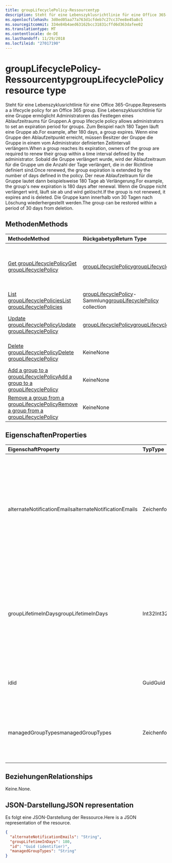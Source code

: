 ```yaml
---
title: groupLifecyclePolicy-Ressourcentyp
description: Steht für eine Lebenszyklusrichtlinie für eine Office 365-Gruppe. Eine Lebenszyklusrichtlinie für eine Gruppe ermöglicht Administratoren das Festlegen eines Ablaufzeitraums für Gruppen. Zum Beispiel nach 180 Tagen läuft eine Gruppe ab. Wenn eine Gruppe den Ablaufzeitpunkt erreicht, müssen Besitzer der Gruppe die Gruppe in einem vom Administrator definierten Zeitintervall verlängern. Sobald die Gruppe verlängert wurde, wird der Ablaufzeitraum für die Gruppe um die Anzahl der Tage verlängert, die in der Richtlinie definiert sind. Der neue Ablaufzeitraum für die Gruppe lautet dann beispielsweise 180 Tage ab Verlängerung. Wenn die Gruppe nicht verlängert wird, läuft sie ab und wird gelöscht. Die Gruppe kann innerhalb von 30 Tagen nach Löschung wiederhergestellt werden.
ms.openlocfilehash: 3d0ed05aa77a763d1cfdeb7c27cc37ee8e45a8c5
ms.sourcegitcommit: 334e84b4aed63162bcc31831cffd6d363dafee02
ms.translationtype: MT
ms.contentlocale: de-DE
ms.lasthandoff: 11/29/2018
ms.locfileid: "27017190"
---
```

# <a name="grouplifecyclepolicy-resource-type"></a><span data-ttu-id="de486-110">groupLifecyclePolicy-Ressourcentyp</span><span class="sxs-lookup"><span data-stu-id="de486-110">groupLifecyclePolicy resource type</span></span>

<span data-ttu-id="de486-111">Steht für eine Lebenszyklusrichtlinie für eine Office 365-Gruppe.</span><span class="sxs-lookup"><span data-stu-id="de486-111">Represents a a lifecycle policy for an Office 365 group.</span></span> <span data-ttu-id="de486-112">Eine Lebenszyklusrichtlinie für eine Gruppe ermöglicht Administratoren das Festlegen eines Ablaufzeitraums für Gruppen.</span><span class="sxs-lookup"><span data-stu-id="de486-112">A group lifecycle policy allows administrators to set an expiration period for groups.</span></span> <span data-ttu-id="de486-113">Zum Beispiel nach 180 Tagen läuft eine Gruppe ab.</span><span class="sxs-lookup"><span data-stu-id="de486-113">For example, after 180 days, a group expires.</span></span> <span data-ttu-id="de486-114">Wenn eine Gruppe den Ablaufzeitpunkt erreicht, müssen Besitzer der Gruppe die Gruppe in einem vom Administrator definierten Zeitintervall verlängern.</span><span class="sxs-lookup"><span data-stu-id="de486-114">When a group reaches its expiration, owners of the group are required to renew their group within a time interval defined by the administrator.</span></span> <span data-ttu-id="de486-115">Sobald die Gruppe verlängert wurde, wird der Ablaufzeitraum für die Gruppe um die Anzahl der Tage verlängert, die in der Richtlinie definiert sind.</span><span class="sxs-lookup"><span data-stu-id="de486-115">Once renewed, the group expiration is extended by the number of days defined in the policy.</span></span> <span data-ttu-id="de486-116">Der neue Ablaufzeitraum für die Gruppe lautet dann beispielsweise 180 Tage ab Verlängerung.</span><span class="sxs-lookup"><span data-stu-id="de486-116">For example, the group's new expiration is 180 days after renewal.</span></span> <span data-ttu-id="de486-117">Wenn die Gruppe nicht verlängert wird, läuft sie ab und wird gelöscht.</span><span class="sxs-lookup"><span data-stu-id="de486-117">If the group is not renewed, it expires and is deleted.</span></span> <span data-ttu-id="de486-118">Die Gruppe kann innerhalb von 30 Tagen nach Löschung wiederhergestellt werden.</span><span class="sxs-lookup"><span data-stu-id="de486-118">The group can be restored within a period of 30 days from deletion.</span></span>

## <a name="methods"></a><span data-ttu-id="de486-119">Methoden</span><span class="sxs-lookup"><span data-stu-id="de486-119">Methods</span></span>

| <span data-ttu-id="de486-120">Methode</span><span class="sxs-lookup"><span data-stu-id="de486-120">Method</span></span> | <span data-ttu-id="de486-121">Rückgabetyp</span><span class="sxs-lookup"><span data-stu-id="de486-121">Return Type</span></span> | <span data-ttu-id="de486-122">Beschreibung</span><span class="sxs-lookup"><span data-stu-id="de486-122">Description</span></span> |
|:---------------|:--------|:----------|
|[<span data-ttu-id="de486-123">Get groupLifecyclePolicy</span><span class="sxs-lookup"><span data-stu-id="de486-123">Get groupLifecyclePolicy</span></span>](../api/grouplifecyclepolicy-get.md) | [<span data-ttu-id="de486-124">groupLifecyclePolicy</span><span class="sxs-lookup"><span data-stu-id="de486-124">groupLifecyclePolicy</span></span>](grouplifecyclepolicy.md) |<span data-ttu-id="de486-125">Dient zum Lesen der Eigenschaften und der Beziehungen eines groupLifecyclePolicy-Objekts.</span><span class="sxs-lookup"><span data-stu-id="de486-125">Read properties and relationships of a groupLifecyclePolicy object.</span></span>|
|[<span data-ttu-id="de486-126">List groupLifecyclePolicies</span><span class="sxs-lookup"><span data-stu-id="de486-126">List groupLifecyclePolicies</span></span>](../api/grouplifecyclepolicy-list.md) | <span data-ttu-id="de486-127">[groupLifecyclePolicy](grouplifecyclepolicy.md)-Sammlung</span><span class="sxs-lookup"><span data-stu-id="de486-127">[groupLifecyclePolicy](grouplifecyclepolicy.md) collection</span></span> | <span data-ttu-id="de486-128">Listet alle groupLifecyclePolicies auf.</span><span class="sxs-lookup"><span data-stu-id="de486-128">List all the groupLifecyclePolicies.</span></span> |
|[<span data-ttu-id="de486-129">Update groupLifecyclePolicy</span><span class="sxs-lookup"><span data-stu-id="de486-129">Update groupLifecyclePolicy</span></span>](../api/grouplifecyclepolicy-update.md) | [<span data-ttu-id="de486-130">groupLifecyclePolicy</span><span class="sxs-lookup"><span data-stu-id="de486-130">groupLifecyclePolicy</span></span>](grouplifecyclepolicy.md) | <span data-ttu-id="de486-131">Aktualisiert ein groupLifecyclePolicy-Objekt.</span><span class="sxs-lookup"><span data-stu-id="de486-131">Update a groupLifecyclePolicy object.</span></span> |
|[<span data-ttu-id="de486-132">Delete groupLifecyclePolicy</span><span class="sxs-lookup"><span data-stu-id="de486-132">Delete groupLifecyclePolicy</span></span>](../api/grouplifecyclepolicy-delete.md) | <span data-ttu-id="de486-133">Keine</span><span class="sxs-lookup"><span data-stu-id="de486-133">None</span></span> | <span data-ttu-id="de486-134">Löscht ein groupLifecyclePolicy-Objekt.</span><span class="sxs-lookup"><span data-stu-id="de486-134">Delete a groupLifecyclePolicy object.</span></span> |
|[<span data-ttu-id="de486-135">Add a group to a groupLifecyclePolicy</span><span class="sxs-lookup"><span data-stu-id="de486-135">Add a group to a groupLifecyclePolicy</span></span>](../api/grouplifecyclepolicy-addgroup.md)|<span data-ttu-id="de486-136">Keine</span><span class="sxs-lookup"><span data-stu-id="de486-136">None</span></span>| <span data-ttu-id="de486-137">Fügt eine Gruppe zu einer Lebenszyklusrichtlinie hinzu.</span><span class="sxs-lookup"><span data-stu-id="de486-137">Add a group to a lifecycle policy</span></span> |
|[<span data-ttu-id="de486-138">Remove a group from a groupLifecyclePolicy</span><span class="sxs-lookup"><span data-stu-id="de486-138">Remove a group from a groupLifecyclePolicy</span></span>](../api/grouplifecyclepolicy-removegroup.md)|<span data-ttu-id="de486-139">Keine</span><span class="sxs-lookup"><span data-stu-id="de486-139">None</span></span>| <span data-ttu-id="de486-140">Entfernt eine Gruppe aus einer Lebenszyklusrichtlinie.</span><span class="sxs-lookup"><span data-stu-id="de486-140">Remove a group to a lifecycle policy.</span></span> |

## <a name="properties"></a><span data-ttu-id="de486-141">Eigenschaften</span><span class="sxs-lookup"><span data-stu-id="de486-141">Properties</span></span>

| <span data-ttu-id="de486-142">Eigenschaft</span><span class="sxs-lookup"><span data-stu-id="de486-142">Property</span></span> | <span data-ttu-id="de486-143">Typ</span><span class="sxs-lookup"><span data-stu-id="de486-143">Type</span></span> | <span data-ttu-id="de486-144">Beschreibung</span><span class="sxs-lookup"><span data-stu-id="de486-144">Description</span></span> |
|:---------------|:--------|:----------|
|<span data-ttu-id="de486-145">alternateNotificationEmails</span><span class="sxs-lookup"><span data-stu-id="de486-145">alternateNotificationEmails</span></span>|<span data-ttu-id="de486-146">Zeichenfolge</span><span class="sxs-lookup"><span data-stu-id="de486-146">String</span></span>| <span data-ttu-id="de486-147">Liste der E-Mail-Adressen, an die Benachrichtigungen für Gruppen ohne Besitzer gesendet werden sollen.</span><span class="sxs-lookup"><span data-stu-id="de486-147">List of email address to send notifications for groups without owners.</span></span> <span data-ttu-id="de486-148">Mehrere E-Mail-Adressen können durch ein Semikolon voneinander getrennt definiert werden.</span><span class="sxs-lookup"><span data-stu-id="de486-148">Multiple email address can be defined by separating email address with a semicolon.</span></span> |
|<span data-ttu-id="de486-149">groupLifetimeInDays</span><span class="sxs-lookup"><span data-stu-id="de486-149">groupLifetimeInDays</span></span>|<span data-ttu-id="de486-150">Int32</span><span class="sxs-lookup"><span data-stu-id="de486-150">Int32</span></span>| <span data-ttu-id="de486-151">Anzahl von Tagen, bis eine Gruppe abläuft und verlängert werden muss.</span><span class="sxs-lookup"><span data-stu-id="de486-151">Number of days before a group expires and needs to be renewed.</span></span> <span data-ttu-id="de486-152">Sobald die Gruppe verlängert wurde, wird der Ablaufzeitraum für die Gruppe um die Anzahl der definierten Tage verlängert.</span><span class="sxs-lookup"><span data-stu-id="de486-152">Once renewed, the group expiration is extended by the number of days defined.</span></span> |
|<span data-ttu-id="de486-153">id</span><span class="sxs-lookup"><span data-stu-id="de486-153">id</span></span>|<span data-ttu-id="de486-154">Guid</span><span class="sxs-lookup"><span data-stu-id="de486-154">Guid</span></span>| <span data-ttu-id="de486-155">Ein eindeutiger Bezeichner für eine Richtlinie.</span><span class="sxs-lookup"><span data-stu-id="de486-155">A unique identifier for a policy.</span></span> <span data-ttu-id="de486-156">Schreibgeschützt.</span><span class="sxs-lookup"><span data-stu-id="de486-156">Read-only.</span></span>|
|<span data-ttu-id="de486-157">managedGroupTypes</span><span class="sxs-lookup"><span data-stu-id="de486-157">managedGroupTypes</span></span>|<span data-ttu-id="de486-158">Zeichenfolge</span><span class="sxs-lookup"><span data-stu-id="de486-158">String</span></span>| <span data-ttu-id="de486-159">Der Gruppentyp, für den die Ablaufrichtlinie gilt.</span><span class="sxs-lookup"><span data-stu-id="de486-159">The group type for which the expiration policy applies.</span></span> <span data-ttu-id="de486-160">Mögliche Werte sind **Alle**, **Ausgewählte** oder **Keine**.</span><span class="sxs-lookup"><span data-stu-id="de486-160">Possible values are **All**, **Selected** or **None**.</span></span> |

## <a name="relationships"></a><span data-ttu-id="de486-161">Beziehungen</span><span class="sxs-lookup"><span data-stu-id="de486-161">Relationships</span></span>

<span data-ttu-id="de486-162">Keine.</span><span class="sxs-lookup"><span data-stu-id="de486-162">None.</span></span>

## <a name="json-representation"></a><span data-ttu-id="de486-163">JSON-Darstellung</span><span class="sxs-lookup"><span data-stu-id="de486-163">JSON representation</span></span>

<span data-ttu-id="de486-164">Es folgt eine JSON-Darstellung der Ressource.</span><span class="sxs-lookup"><span data-stu-id="de486-164">Here is a JSON representation of the resource.</span></span>

<!--{
  "blockType": "resource",
  "optionalProperties": [],
  "keyProperty": "id",
  "baseType": "microsoft.graph.entity",
  "@odata.type": "microsoft.graph.groupLifecyclePolicy"
}-->

```json
{
  "alternateNotificationEmails": "String",
  "groupLifetimeInDays": 180,
  "id": "Guid (identifier)",
  "managedGroupTypes": "String"
}

```

<!-- uuid: 8fcb5dbc-d5aa-4681-8e31-b001d5168d79
2015-10-25 14:57:30 UTC -->
<!-- {
  "type": "#page.annotation",
  "description": "groupLifecyclePolicy resource",
  "keywords": "",
  "section": "documentation",
  "tocPath": ""
}-->
